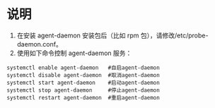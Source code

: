 # 说明
1. 在安装 agent-daemon 安装包后（比如 rpm 包），请修改/etc/probe-daemon.conf。
2. 使用如下命令控制 agent-daemon 服务：
```
systemctl enable agent-daemon   #自启agent-daemon
systemctl disable agent-daemon  #取消agent-daemon
systemctl start agent-daemon    #启动agent-daemon
systemctl stop agent-daemon     #停止agent-daemon
systemctl restart agent-daemon  #重启agent-daemon
```
